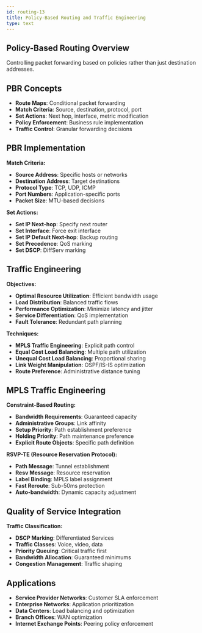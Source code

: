 ```yaml
---
id: routing-13
title: Policy-Based Routing and Traffic Engineering
type: text
---
```


## Policy-Based Routing Overview

Controlling packet forwarding based on policies rather than just destination addresses.

## PBR Concepts

- **Route Maps**: Conditional packet forwarding
- **Match Criteria**: Source, destination, protocol, port
- **Set Actions**: Next hop, interface, metric modification
- **Policy Enforcement**: Business rule implementation
- **Traffic Control**: Granular forwarding decisions

## PBR Implementation

**Match Criteria:**
- **Source Address**: Specific hosts or networks
- **Destination Address**: Target destinations
- **Protocol Type**: TCP, UDP, ICMP
- **Port Numbers**: Application-specific ports
- **Packet Size**: MTU-based decisions

**Set Actions:**
- **Set IP Next-hop**: Specify next router
- **Set Interface**: Force exit interface
- **Set IP Default Next-hop**: Backup routing
- **Set Precedence**: QoS marking
- **Set DSCP**: DiffServ marking

## Traffic Engineering

**Objectives:**
- **Optimal Resource Utilization**: Efficient bandwidth usage
- **Load Distribution**: Balanced traffic flows
- **Performance Optimization**: Minimize latency and jitter
- **Service Differentiation**: QoS implementation
- **Fault Tolerance**: Redundant path planning

**Techniques:**
- **MPLS Traffic Engineering**: Explicit path control
- **Equal Cost Load Balancing**: Multiple path utilization
- **Unequal Cost Load Balancing**: Proportional sharing
- **Link Weight Manipulation**: OSPF/IS-IS optimization
- **Route Preference**: Administrative distance tuning

## MPLS Traffic Engineering

**Constraint-Based Routing:**
- **Bandwidth Requirements**: Guaranteed capacity
- **Administrative Groups**: Link affinity
- **Setup Priority**: Path establishment preference
- **Holding Priority**: Path maintenance preference
- **Explicit Route Objects**: Specific path definition

**RSVP-TE (Resource Reservation Protocol):**
- **Path Message**: Tunnel establishment
- **Resv Message**: Resource reservation
- **Label Binding**: MPLS label assignment
- **Fast Reroute**: Sub-50ms protection
- **Auto-bandwidth**: Dynamic capacity adjustment

## Quality of Service Integration

**Traffic Classification:**
- **DSCP Marking**: Differentiated Services
- **Traffic Classes**: Voice, video, data
- **Priority Queuing**: Critical traffic first
- **Bandwidth Allocation**: Guaranteed minimums
- **Congestion Management**: Traffic shaping

## Applications

- **Service Provider Networks**: Customer SLA enforcement
- **Enterprise Networks**: Application prioritization
- **Data Centers**: Load balancing and optimization
- **Branch Offices**: WAN optimization
- **Internet Exchange Points**: Peering policy enforcement